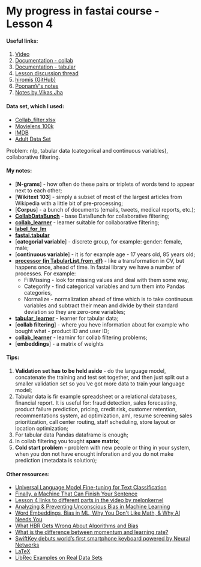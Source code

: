 # My progress in fastai course - Lesson 4

#### Useful links:

1. [Video](https://course.fast.ai/videos/?lesson=4)
2. [Documentation - collab](https://docs.fast.ai/collab.html)
3. [Documentation - tabular](https://docs.fast.ai/tabular.html)
4. [Lesson discussion thread](https://forums.fast.ai/t/lesson-4-in-class-discussion/30318)
5. [hiromis (GitHub)](https://github.com/hiromis/notes/blob/master/Lesson4.md)
6. [PoonamV's notes](https://forums.fast.ai/t/deep-learning-lesson-4-notes/30983)
7. [Notes by Vikas Jha](https://medium.com/@boy1729/deep-learning-ver3-lesson-4-8f085a1e28ca)

#### Data set, which I used:

   * [Collab_filter.xlsx](https://github.com/fastai/course-v3/blob/master/files/xl/collab_filter.xlsx)
   * [Movielens 100k](http://files.grouplens.org/datasets/movielens/ml-100k.zip)
   * [IMDB](http://ai.stanford.edu/~amaas/data/sentiment/)
   * [Adult Data Set](https://archive.ics.uci.edu/ml/datasets/adult)

   Problem:  nlp, tabular data (categorical and continuous variables), collaborative filtering.

#### My notes:

   - [**N-grams**] - how often do these pairs or triplets of words tend to appear next to each other;
   - [**Wikitext 103**] - simply a subset of most of the largest articles from Wikipedia with a little bit of pre-processing;
   - [**Corpus**] - a bunch of documents (emails, tweets, medical reports, etc.);
   - [**CollabDataBunch**](https://docs.fast.ai/collab.html#CollabDataBunch) - base DataBunch for collaborative filtering;
   - [**collab_learner**](https://docs.fast.ai/collab.html#Model-and-Learner) - learner suitable for collaborative filtering;
   - [**label_for_lm**](https://docs.fast.ai/text.data.html#TextList.label_for_lm)
   - [**fastai.tabular**](https://docs.fast.ai/tabular.html)
   - [**categorial variable**] - discrete group, for example: gender: female, male;
   - [**continuous variable**] - it is for example age - 17 years old, 85 years old;
   - [**processor (in TabularList.from_df)**](https://docs.fast.ai/tabular.data.html#TabularProcessor) - like a transformation in CV, but happens once, ahead of time. In fastai library we have a number of processes. For example: 
       * FillMissing - look for missing values and deal with them some way,
       * Categorify - find categorical variables and turn them into Pandas categories,
       * Normalize - normalization ahead of time which is to take continuous variables and subtract their mean and divide by their standard deviation so they are zero-one variables;
   - [**tabular_learner**](https://docs.fast.ai/tabular.data.html#tabular_learner) - learner for tabular data;
   - [**collab filtering**] - where you heve information about for example who bought what - product ID and user ID;
   - [**collab_learner**](https://docs.fast.ai/collab.html#collab_learner) - learninr for collab filtering problems;
   - [**embeddings**] - a matrix of weights

#### Tips:

   1. **Validation set has to be held aside** - do the language model, concatenate the training and test set together, and then just split out a smaller validation set so you've got more data to train your language model;
   2. Tabular data is fir example spreadsheet or a relational databases, financial report. It is useful for: fraud detection, sales forecasting, product failure prediction, pricing, credit risk, customer retention, recommentations system, ad optimization, aml, resume screening sales prioritization, call center routing, staff scheduling, store layout or location optimization;
   3. For tabular data Pandas dataframe is enough;
   4. In collab filtering you tought **spare matrix**;
   5. **Cold start problem** - problem with new people or thing in your system, when you don not have enought inforation and you do not make prediction (metadata is solution);

#### Other resources:

   * [Universal Language Model Fine-tuning for Text Classification](https://arxiv.org/abs/1801.06146)
   * [Finally, a Machine That Can Finish Your Sentence](https://www.nytimes.com/2018/11/18/technology/artificial-intelligence-language.html)
   * [Lesson 4 links to different parts in the video by melonkernel](https://forums.fast.ai/t/lesson-4-links-to-different-parts-in-the-video/30338)
   * [Analyzing & Preventing Unconscious Bias in Machine Learning](https://www.infoq.com/presentations/unconscious-bias-machine-learning)
   * [Word Embeddings, Bias in ML, Why You Don't Like Math, & Why AI Needs You](https://www.youtube.com/watch?v=25nC0n9ERq4)
   * [What HBR Gets Wrong About Algorithms and Bias](https://www.fast.ai/2018/08/07/hbr-bias-algorithms/)
   * [What is the difference between momentum and learning rate?](https://www.quora.com/What-is-the-difference-between-momentum-and-learning-rate?fbclid=IwAR0cr4GQJhxlb_jyEc67Yjs1t-hsCsnjZxEBEaPsGHEw56Kvdb-otxozFs8)
   * [SwiftKey debuts world’s first smartphone keyboard powered by Neural Networks](https://blog.swiftkey.com/swiftkey-debuts-worlds-first-smartphone-keyboard-powered-by-neural-networks/)
   * [LaTeX](http://karpathy.github.io/2015/05/21/rnn-effectiveness/)
   * [LibRec Examples on Real Data Sets](https://www.librec.net/release/v1.3/example.html)